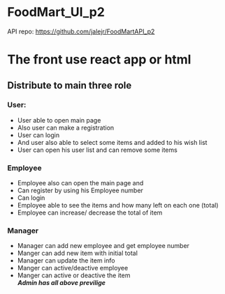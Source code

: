 # FoodMart_UI_p2

API repo: https://github.com/jalejr/FoodMartAPI_p2

# The front use react app or html
## Distribute to main three role
### User:
- User able to open main page 
- Also user can make a registration 
- User can login
- And user also able to select some items and added to his wish list
- User can open his user list and can remove some items 
### Employee
- Employee also can open the main page and
- Can register by using his Employee number
- Can login
- Employee able to see the items and how many left on each one (total)
- Employee can increase/ decrease the total of item
### Manager
- Manager can add new employee and get employee number
- Manger can add new item with initial total
- Manager can update the item info
- Manger can active/deactive employee
- Manger can active or deactive the item  
***Admin has all above previlige***
